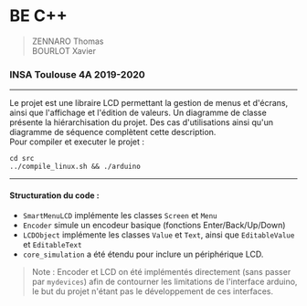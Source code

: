 # BE C++

> ZENNARO Thomas <br>
> BOURLOT Xavier <br>

### INSA Toulouse 4A 2019-2020
---

Le projet est une libraire LCD permettant la gestion de menus et d'écrans, ainsi que l'affichage et l'édition de valeurs. Un diagramme de classe présente la hiérarchisation du projet. Des cas d'utilisations ainsi qu'un diagramme de séquence complètent cette description.<br>
Pour compiler et executer le projet : 
```
cd src
../compile_linux.sh && ./arduino
```

---
#### Structuration du code :

- `SmartMenuLCD` implémente les classes `Screen` et `Menu`
- `Encoder` simule un encodeur basique (fonctions Enter/Back/Up/Down)
- `LCDObject` implémente les classes `Value` et `Text`, ainsi que `EditableValue` et `EditableText`
- `core_simulation` a été étendu pour inclure un périphérique LCD.

> Note : Encoder et LCD on été implémentés directement (sans passer par `mydevices`) afin de contourner les limitations de l'interface arduino, le but du projet n'étant pas le développement de ces interfaces.



